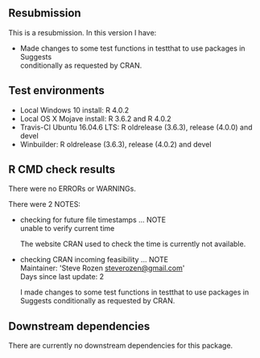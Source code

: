 ## Resubmission  
This is a resubmission. In this version I have:    

* Made changes to some test functions in testthat to use packages in Suggests  
  conditionally as requested by CRAN.

## Test environments
* Local Windows 10 install: R 4.0.2
* Local OS X Mojave install: R 3.6.2 and R 4.0.2
* Travis-CI Ubuntu 16.04.6 LTS: R oldrelease (3.6.3), release (4.0.0) and devel
* Winbuilder: R oldrelease (3.6.3), release (4.0.2) and devel

## R CMD check results
There were no ERRORs or WARNINGs.

There were 2 NOTES: 

* checking for future file timestamps ... NOTE   
  unable to verify current time
  
  The website CRAN used to check the time is currently not available.
  
* checking CRAN incoming feasibility ... NOTE    
  Maintainer: 'Steve Rozen <steverozen@gmail.com>'     
  Days since last update: 2     
  
  I made changes to some test functions in testthat to use packages in Suggests conditionally as    requested by CRAN.
  
## Downstream dependencies
There are currently no downstream dependencies for this package.
